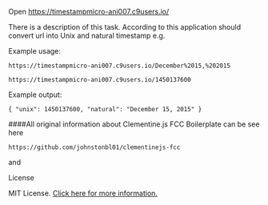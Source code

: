 Open https://timestampmicro-ani007.c9users.io/ 

There is a description of this task. According to this application should convert url into Unix and natural timestamp e.g.

Example usage:

```
https://timestampmicro-ani007.c9users.io/December%2015,%202015
```
```
https://timestampmicro-ani007.c9users.io/1450137600
```

Example output:
```
{ "unix": 1450137600, "natural": "December 15, 2015" }
```

####All original information about Clementine.js FCC Boilerplate can be see here

```
https://github.com/johnstonbl01/clementinejs-fcc
```
and 

License

MIT License. [Click here for more information.](LICENSE.md)
